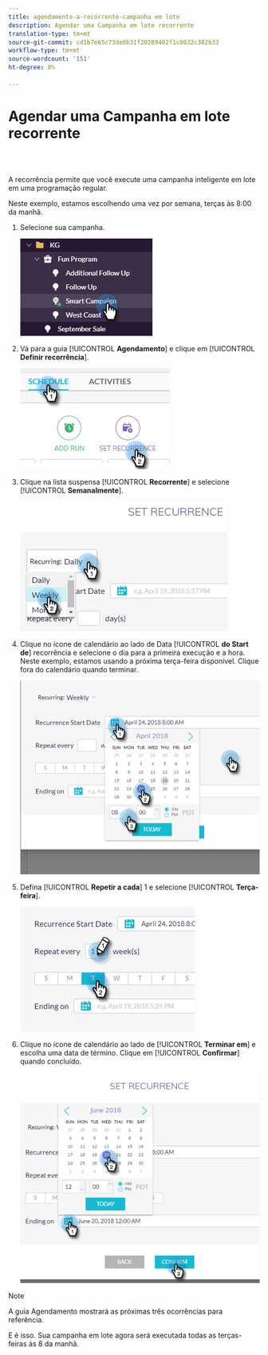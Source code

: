 ```yaml
---
title: agendamento-a-recorrente-campanha em lote
description: Agendar uma Campanha em lote recorrente
translation-type: tm+mt
source-git-commit: cd1b7e65c73de0b31f20289402f1c0832c382b33
workflow-type: tm+mt
source-wordcount: '151'
ht-degree: 0%

---
```



# Agendar uma Campanha em lote recorrente

<br> 

A recorrência permite que você execute uma campanha inteligente em lote em uma programação regular.

Neste exemplo, estamos escolhendo uma vez por semana, terças às 8:00 da manhã.

1. Selecione sua campanha.

   ![Imagem Um](/help/sky/assets/smart-campaigns/schedule-a-recurring-batch-campaign/schedule-a-recurring-batch-campaign-1.png)

1. Vá para a guia [!UICONTROL **Agendamento**] e clique em [!UICONTROL **Definir recorrência**].

   ![Imagem dois](/help/sky/assets/smart-campaigns/schedule-a-recurring-batch-campaign/schedule-a-recurring-batch-campaign-2.png)

1. Clique na lista suspensa [!UICONTROL **Recorrente**] e selecione [!UICONTROL **Semanalmente**].

   ![Imagem Três](/help/sky/assets/smart-campaigns/schedule-a-recurring-batch-campaign/schedule-a-recurring-batch-campaign-3.png)

1. Clique no ícone de calendário ao lado de Data [!UICONTROL **do Start de**] recorrência e selecione o dia para a primeira execução e a hora. Neste exemplo, estamos usando a próxima terça-feira disponível. Clique fora do calendário quando terminar.

   ![Imagem quatro](/help/sky/assets/smart-campaigns/schedule-a-recurring-batch-campaign/schedule-a-recurring-batch-campaign-4.png)

1. Defina [!UICONTROL **Repetir a cada**] 1 e selecione [!UICONTROL **Terça-feira**].

   ![Imagem cinco](/help/sky/assets/smart-campaigns/schedule-a-recurring-batch-campaign/schedule-a-recurring-batch-campaign-5.png)

1. Clique no ícone de calendário ao lado de [!UICONTROL **Terminar em**] e escolha uma data de término. Clique em [!UICONTROL **Confirmar**] quando concluído.

   ![Imagem seis](/help/sky/assets/smart-campaigns/schedule-a-recurring-batch-campaign/schedule-a-recurring-batch-campaign-6.png)

>[!NOTE]
>
>A guia Agendamento mostrará as próximas três ocorrências para referência.

E é isso. Sua campanha em lote agora será executada todas as terças-feiras às 8 da manhã.
